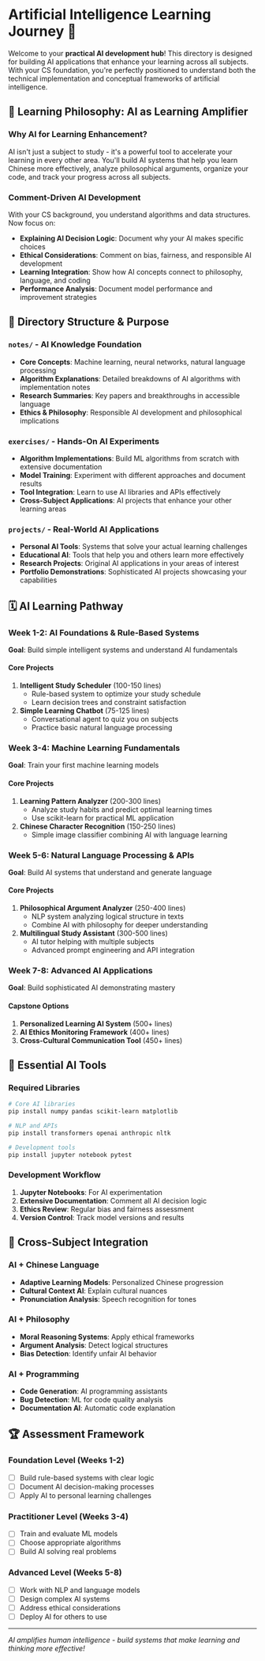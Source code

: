 # Artificial Intelligence Learning Journey 🤖

Welcome to your **practical AI development hub**! This directory is designed for building AI applications that enhance your learning across all subjects. With your CS foundation, you're perfectly positioned to understand both the technical implementation and conceptual frameworks of artificial intelligence.

## 🎯 Learning Philosophy: AI as Learning Amplifier

### Why AI for Learning Enhancement?
AI isn't just a subject to study - it's a powerful tool to accelerate your learning in every other area. You'll build AI systems that help you learn Chinese more effectively, analyze philosophical arguments, organize your code, and track your progress across all subjects.

### Comment-Driven AI Development
With your CS background, you understand algorithms and data structures. Now focus on:
- **Explaining AI Decision Logic**: Document why your AI makes specific choices
- **Ethical Considerations**: Comment on bias, fairness, and responsible AI development
- **Learning Integration**: Show how AI concepts connect to philosophy, language, and coding
- **Performance Analysis**: Document model performance and improvement strategies

## 📁 Directory Structure & Purpose

### `notes/` - AI Knowledge Foundation
- **Core Concepts**: Machine learning, neural networks, natural language processing
- **Algorithm Explanations**: Detailed breakdowns of AI algorithms with implementation notes
- **Research Summaries**: Key papers and breakthroughs in accessible language
- **Ethics & Philosophy**: Responsible AI development and philosophical implications

### `exercises/` - Hands-On AI Experiments
- **Algorithm Implementations**: Build ML algorithms from scratch with extensive documentation
- **Model Training**: Experiment with different approaches and document results
- **Tool Integration**: Learn to use AI libraries and APIs effectively
- **Cross-Subject Applications**: AI projects that enhance your other learning areas

### `projects/` - Real-World AI Applications
- **Personal AI Tools**: Systems that solve your actual learning challenges
- **Educational AI**: Tools that help you and others learn more effectively
- **Research Projects**: Original AI applications in your areas of interest
- **Portfolio Demonstrations**: Sophisticated AI projects showcasing your capabilities

## 🗓️ AI Learning Pathway

### Week 1-2: AI Foundations & Rule-Based Systems
**Goal**: Build simple intelligent systems and understand AI fundamentals

#### Core Projects
1. **Intelligent Study Scheduler** (100-150 lines)
   - Rule-based system to optimize your study schedule
   - Learn decision trees and constraint satisfaction
2. **Simple Learning Chatbot** (75-125 lines)
   - Conversational agent to quiz you on subjects
   - Practice basic natural language processing

### Week 3-4: Machine Learning Fundamentals  
**Goal**: Train your first machine learning models

#### Core Projects
1. **Learning Pattern Analyzer** (200-300 lines)
   - Analyze study habits and predict optimal learning times
   - Use scikit-learn for practical ML application
2. **Chinese Character Recognition** (150-250 lines)
   - Simple image classifier combining AI with language learning

### Week 5-6: Natural Language Processing & APIs
**Goal**: Build AI systems that understand and generate language

#### Core Projects
1. **Philosophical Argument Analyzer** (250-400 lines)
   - NLP system analyzing logical structure in texts
   - Combine AI with philosophy for deeper understanding
2. **Multilingual Study Assistant** (300-500 lines)
   - AI tutor helping with multiple subjects
   - Advanced prompt engineering and API integration

### Week 7-8: Advanced AI Applications
**Goal**: Build sophisticated AI demonstrating mastery

#### Capstone Options
1. **Personalized Learning AI System** (500+ lines)
2. **AI Ethics Monitoring Framework** (400+ lines)  
3. **Cross-Cultural Communication Tool** (450+ lines)

## 🔧 Essential AI Tools

### Required Libraries
```bash
# Core AI libraries
pip install numpy pandas scikit-learn matplotlib

# NLP and APIs
pip install transformers openai anthropic nltk

# Development tools
pip install jupyter notebook pytest
```

### Development Workflow
1. **Jupyter Notebooks**: For AI experimentation
2. **Extensive Documentation**: Comment all AI decision logic
3. **Ethics Review**: Regular bias and fairness assessment
4. **Version Control**: Track model versions and results

## 🤝 Cross-Subject Integration

### AI + Chinese Language
- **Adaptive Learning Models**: Personalized Chinese progression
- **Cultural Context AI**: Explain cultural nuances
- **Pronunciation Analysis**: Speech recognition for tones

### AI + Philosophy  
- **Moral Reasoning Systems**: Apply ethical frameworks
- **Argument Analysis**: Detect logical structures
- **Bias Detection**: Identify unfair AI behavior

### AI + Programming
- **Code Generation**: AI programming assistants
- **Bug Detection**: ML for code quality analysis
- **Documentation AI**: Automatic code explanation

## 🏆 Assessment Framework

### Foundation Level (Weeks 1-2)
- [ ] Build rule-based systems with clear logic
- [ ] Document AI decision-making processes
- [ ] Apply AI to personal learning challenges

### Practitioner Level (Weeks 3-4)  
- [ ] Train and evaluate ML models
- [ ] Choose appropriate algorithms
- [ ] Build AI solving real problems

### Advanced Level (Weeks 5-8)
- [ ] Work with NLP and language models
- [ ] Design complex AI systems
- [ ] Address ethical considerations
- [ ] Deploy AI for others to use

---

*AI amplifies human intelligence - build systems that make learning and thinking more effective!*
